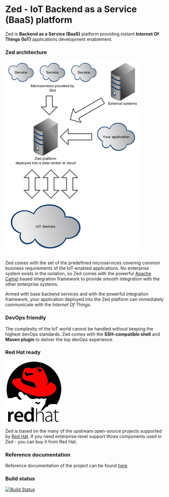 Zed - IoT Backend as a Service (BaaS) platform
===

Zed is **Backend as a Service (BaaS)** platform providing instant **Internet Of Things (IoT)** applications development
enablement.

### Zed architecture

![Zed architecture](docs/img/arch.png "Zed architecture")


Zed comes with the set of the predefined microservices covering common business requirements of the IoT-enabled
applications. No enterprise system exists in the isolation, so Zed comes with the powerful
[Apache Camel](http://camel.apache.org/) based integration framework to provide smooth integration with the other
enterprise systems.

Armed with base backend services and with the powerful integration framework, your application deployed into the Zed
platform can immediately communicate with the *Internet Of Things*.

### DevOps friendly

The complexity of the IoT world cannot be handled without keeping the highest devOps standards. Zed comes with the
**SSH-compatible shell** and **Maven plugin** to deliver the top devOps experience.

### Red Hat ready

![Red Hat](docs/img/red_hat.jpg "Red Hat")

Zed is based on the many of the upstream open-source projects supported by [Red Hat](http://www.redhat.com). If you
need enterprise-level support those components used in Zed - you can buy it from Red Hat.

### Reference documentation

Reference documentation of the project can be found [here](https://github.com/hekonsek/zed/blob/master/docs/reference.md).

### Build status

[![Build Status](https://travis-ci.org/hekonsek/zed.svg?branch=master)](https://travis-ci.org/hekonsek/zed)
